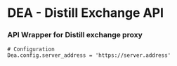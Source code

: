 # DEA - Distill Exchange API

### API Wrapper for Distill exchange proxy

```
# Configuration
Dea.config.server_address = 'https://server.address'
```
